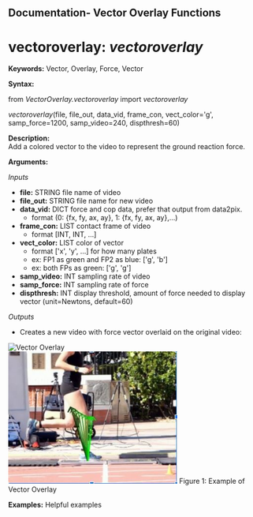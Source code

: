 ## Documentation- Vector Overlay Functions

# vectoroverlay: _vectoroverlay_

**Keywords:**
Vector, Overlay, Force, Vector

**Syntax:**

from *VectorOverlay.vectoroverlay* import *vectoroverlay*

*vectoroverlay*(file, file_out, data_vid, frame_con, vect_color='g', samp_force=1200, samp_video=240, dispthresh=60) 

**Description:**<br/>
Add a colored vector to the video to represent the ground reaction force.

**Arguments:**

*Inputs*

   * **file:** STRING file name of video<br/>
   * **file_out:** STRING file name for new video<br/>
   * **data_vid:** DICT force and cop data, prefer that output from data2pix.<br/>
      * format (0: {fx, fy, ax, ay}, 1: {fx, fy, ax, ay},...)<br/>
   * **frame_con:** LIST contact frame of video<br/>  
      * format [INT, INT, ...]<br/>   
   * **vect_color:** LIST color of vector<br/>   
      * format ['x', 'y', ...] for how many plates<br/>    
       * ex: FP1 as green and FP2 as blue: ['g', 'b']<br/>      
       * ex: both FPs as green: ['g', 'g']<br/>
   * **samp_video:** INT sampling rate of video<br/>
   * **samp_force:** INT sampling rate of force<br/>
   * **dispthresh:** INT display threshold, amount of force needed to display vector (unit=Newtons, default=60)
    
*Outputs*<br/>
* Creates a new video with force vector overlaid on the original video:

![Vector Overlay](https://github.com/USCBiomechanicsLab/labcodes/blob/README-Documentation/DocMaterials/VectorOverlayExample.JPG)<br/>
![Vector Overlay](/docmaterials/VectorOverlayExample.JPG)
Figure 1: Example of Vector Overlay

**Examples:**
Helpful examples

